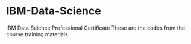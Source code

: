 # IBM-Data-Science
IBM Data Science Professional Certificate
These are the codes from the course training materials.
